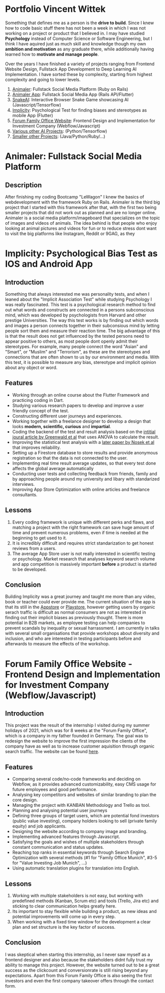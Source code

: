 # Portfolio Vincent Wittek

Something that defines me as a person is the **drive to build**. Since I knew how to code basic stuff 
there has not been a week in which I was not working on a project or product that I believed in.
I may have studied **Psychology** instead of Computer Science or Software Engineering, but I think I have 
aquired just as much skill and knowledge though my own **ambition and motivation**  as any graduate there, while additionally having learned how to **motivate and manage people**.

Over the years I have finished a variety of projects ranging from Frontend Website Design, Fullstack App Development to Deep Learning AI Implementation. I have sorted these by complexity, starting from highest complexity and going to lower levels. 

1. [Animaler](): Fullstack Social Media Platform (Ruby on Rails)
2. [Animaler App](): Fullstack Social Media App (Rails API/Flutter)
3. [SnakeAI](): Interactive Browser Snake Game showcasing AI (Javascript/Tensorflow)
4. [Implicity](): Psychological Test for finding biases and stereotypes as mobile App (Flutter)
5. [Forum Family Office Website](): Frontend Design and Implementation for Investment Company (Webflow/Javascript)
6. [Various other AI Projects](): (Python/Tensorflow)
7. [Smaller other Projects](): (Java/Python/Ruby/...)

# Animaler: Fullstack Social Media Platform
## Description
After finishing my coding Bootcamp "LeWagon" I knew the basics of webdevelopment with the framework Ruby on Rails. Animaler is the third big project that I started with this framework after that, with the first two being smaller projects that did not work out as planned and are no longer online. 
Animaler is a social media platform/imageboard that specializes on the topic of images and videos of animals. The idea behind is that people who enjoy looking at animal pictures and videos for fun or to reduce stress dont want to visit the big platforms like Instagram, Reddit or 9GAG, as they 


# Implicity: Psychological Bias Test as IOS and Android App
## Introduction
Something that always interested me was personality tests, and when I leaned about the "Implicit Association Test" while studying Psychology I was really fascinated. This test is a psychological research method to find out what words and constructs are connected in a persons subconscious mind, which was developed by psychologists from Harvard and other prestige Universities. 
The way this test works is by finding out which words and images a person connects together in their subconsious mind by letting people sort them and measure their reaction time. The big advantage of this is that the result does not get influenced by the tested persons need to appear positive to others, as most people dont openly admit their stereotypes. For example, many people connect the word "Asian" and "Smart", or "Muslim" and "Terrorism", as these are the stereotypes and connections that are often shown to us by our environment and media. With this test, it is possible to measure any bias, stereotype and implicit opinion about any object or word. 


## Features
- Working through an online course about the Flutter Framework and practicing coding in Dart.
- Studying various research papers to develop and improve a user friendly concept of the test.
- Constructing different user journeys and experiences.
- Working together with a freelance designer to develop a design that looks **modern, scientific, curious** and **impartial**.
- Coding the backend of the test and result analysis based on the [intitial joural article by Greenwald et al](https://doi.apa.org/doi/10.1037/0022-3514.74.6.1464) that uses ANOVA to calculate the result.
- Improving the statistical test analysis with a [later paper by Nosek et al](https://doi.org/10.1371/journal.pone.0110938) that improves reliability.
- Setting up a Firestore database to store results and provide anonymous registration so that the data is not connected to the user.
- Implementing real time result average updates, so that every test done affects the global average automatically
- Conducting user tests and collecting feedback from friends, family and by approaching people around my university and libary with standarized interviews.
- Improving App Store Optimization with online articles and freelance consultants.


## Lessons
1. Every coding framework is unique with different perks and flaws, and matching a project with the right framework can save huge amount of time and prevent numerous problems, even if time is needed at the beginning to get used to it.
2. It is incredibly difficult and requires strict standarization to get honest reviews from a users. 
3. The average App Store user is not really interested in scientific testing or psychology. Market research that analyses keyword search volume and app competition is massively important **before** a product is started to be developed. 


## Conclusion
Building Implicity was a great journey and taught me more than any video, book or teacher could ever provide me. The current situation of the app is that its still in the [Appstore](https://apps.apple.com/nl/app/implicity-subconscious-tests/id1587766901) or [Playstore](https://play.google.com/store/apps/details?id=com.vincentwittek.implicity), however getting users by organic serach traffic is difficult as normal consumers are not as interested in finding out their implicit biases as previously thought. There is more potential in B2B markets, as employee testing can help companies to prevent scandals by inequality or sexual harrassment. I am currently in talks with several small organisations that provide workshops about diversity and inclusion, and who are interested in testing participants before and afterwards to measure the effects of the workshop. 

# Forum Family Office Website - Frontend Design and Implementation for Investment Company (Webflow/Javascript)

## Introduction
This project was the result of the internship I visited during my summer holidays of 2021, which was for 8 weeks at the "Forum Family Office", which is a company in my father founded in Germany. The goal was to redesign the website to improve the first impression the clients of the company have as well as to increase customer aquisition through organic search traffic. The website can be found [here](https://en.forumgruppe.de).

## Features
- Comparing several code/no-code frameworks and deciding on Webflow, as it provides advanced customizability, easy CMS usage for future employees and good performance. 
- Analysing key competitors and websites of similar branding to plan the core design.
- Managing the project with KANBAN Methodology  and Trello as tool.
- Planning and analysing potential user journeys 
- Defining three groups of target users, which are potential fond investors (public value investing), company holders looking to sell (private family equity) and job applicants.
- Designing the website according to company image and branding.
- Implementing advanced features through Javascript.
- Satisfying the goals and wishes of multiple stakeholders through constant communication and status updates.
- Reaching top ranks in essential keywords through Search Engine Optimization with several methods (#1 for "Family Office Munich", #3-5 for "Value Investing Job Munich", ...)
- Using automatic translation plugins for translation into English.  

## Lessons
1. Working with multiple stakeholders is not easy, but working with predefined methods (Kanban, Scrum etc) and tools (Trello, Jira etc) and sticking to clear communication helps greatly here.
2. Its important to stay flexible while building a product, as new ideas and potential improvements will come up in every step. 
3.  When working with a fixed time window for the development a clear plan and set structure is the key factor of success. 

## Conclusion
I was skeptical when starting this internship, as I never saw myself as a frontend designer and also because the stakeholders didnt fully trust my ability to manage this project. However, the website turned out to be a great success as the clickcount  and conversionrate is still rising beyond any expectations. Apart from this Forum Family Office is also seeing the first investors and even the first company takeover offers through the contact form. 
